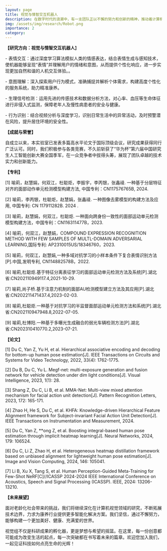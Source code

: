 ```yaml
---
layout: page
title: 视觉与情智交互机器人
description: 在数字时代的浪潮中，有一支团队正以不懈的努力和创新的精神，推动着计算机视觉技术的发展，为康养领域带来前所未有的变革——这就是我们数字媒体与智能网络实验室的视觉组。位于科技与人文交汇的前沿阵地，我们致力于将尖端技术转化为温暖人心的服务，让科技之光照亮每一个需要关怀的生命角落。
img: /assets/img/research/Robot.png
importance: 2
category:
---
```


**【研究方向：视觉与情智交互机器人**】

\- 表情交互：通过深度学习算法模拟人类的情感表达，结合表情生成与感知技术，使机器能够呈现“表情”并理解用户的情绪和意图，从而提供个性化响应，进一步实现更加自然和谐的人机交互体验。。

\- 意图理解：深入探索用户行为模式，准确捕捉并解析个体需求，构建高度个性化的服务系统，助力精准康养。

\- 生理信号检测：运用先进的传感技术和数据分析方法，对心率、血压等生命体征进行非侵入式监测，保障老年人及慢性病患者的安全与健康。

\- 行为识别：结合视频分析与深度学习，识别日常生活中的异常活动，及时预警潜在风险，提升居住环境的安全性。

**【成就与荣誉】**

自成立以来，本实验室已发表多篇高水平论文于国际顶级会议，研究成果获得同行广泛认可。同时，我们积极参与各类竞赛，不久前斩获了“华为杯”第六届中国研究生人工智能创新大赛全国季军，在一众竞争者中拔得头筹，展现了团队卓越的技术实力和创新能力。

**【专利】**

[1]  喻莉，赵慧娟，何双江，杜聪炬，李振宇，李丙银，张鑫祾. 一种基于分层特征对齐的面部动作单元检测模型构建方法, 中国专利：CN117576765B, 2024.

[2]  喻莉，李丙银，杜聪炬，赵慧娟，张鑫祾. 一种图像去雾模型的构建方法及应用, 中国专利: CN 117911282B. 2024 .

[3]  喻莉，赵慧娟，何双江，杜聪炬. 一种面向跨身份一致性的面部运动单元检测模型构建方法，中国专利：CN116311477B，2023.

[4]  喻莉，何双江，赵慧娟，COMPOUND EXPRESSION RECOGNITION METHOD WITH FEW SAMPLES OF MULTL-DOMAIN ADVERSARIAL LEARNING,国际专利: AP2310015US/18346760，2023.

[5]  喻莉，何双江，赵慧娟,一种多域对抗学习的小样本条件下复合表情识别方法[P].中国,发明专利, CN114882578B，2022.

[6]  喻莉,杜聪炬.基于特征分离表征学习的面部运动单元检测方法及系统[P].湖北省:CN202110949117.4,2021-10-29.

[7]  喻莉,尚子桥.基于注意力机制的面部AU检测模型建立方法及其应用[P].湖北省:CN202211471437.4,2023-02-03.

[8]  喻莉,杜聪炬.一种基于对抗学习的半监督面部运动单元检测方法和系统[P].湖北省:CN202110947948.8,2022-07-05.

[9]  喻莉,杜博阳.一种基于多曝光生成融合的弱光车辆检测方法[P].湖北省:CN202310410770.2,2023-07-21.

**【论文】**

[1] Du C, Yan Z, Yu H, et al. Hierarchical associative encoding and decoding for bottom-up human pose estimation[J]. IEEE Transactions on Circuits and Systems for Video Technology, 2022, 33(4): 1762-1775.

[2] Du B, Du C, Yu L. Megf-net: multi-exposure generation and fusion network for vehicle detection under dim light conditions[J]. Visual Intelligence, 2023, 1(1): 28.

[3] Shang Z, Du C, Li B, et al. MMA-Net: Multi-view mixed attention mechanism for facial action unit detection[J]. Pattern Recognition Letters, 2023, 172: 165-171.

[4] Zhao H, He S, Du C, et al. KHFA: Knowledge-driven Hierarchical Feature Alignment framework for Subject-invariant Facial Action Unit Detection[J]. IEEE Transactions on Instrumentation and Measurement, 2024.

[5] Du C, Yan Z, **ong Z, et al. Boosting integral-based human pose estimation through implicit heatmap learning[J]. Neural Networks, 2024, 179: 106524.

[6] Du C, Li Z, Zhao H, et al. Heterogeneous heatmap distillation framework based on unbiased alignment for lightweight human pose estimation[J]. Image and Vision Computing, 2024, 146: 105041.

[7] Li B, Xu X, Tang S, et al. Human Perception-Guided Meta-Training for Few-Shot NeRF[C]//ICASSP 2024-2024 IEEE International Conference on Acoustics, Speech and Signal Processing (ICASSP). IEEE, 2024: 13206-13210.

**【未来展望】**

面对老龄化社会带来的挑战，我们将继续深化在计算机视觉领域的研究，不断拓展技术边界，力求为康养行业提供更多智能化解决方案。我们坚信，通过不懈努力，能够构建一个更加美好、健康、充满爱的世界。

视觉组不仅是科研成果的孵化器，更是梦想与希望的摇篮。在这里，每一份创意都可能成为改变生活的起点，每一次突破都在书写着未来的篇章。欢迎您加入我们，一起见证科技如何点亮生命的光辉！
